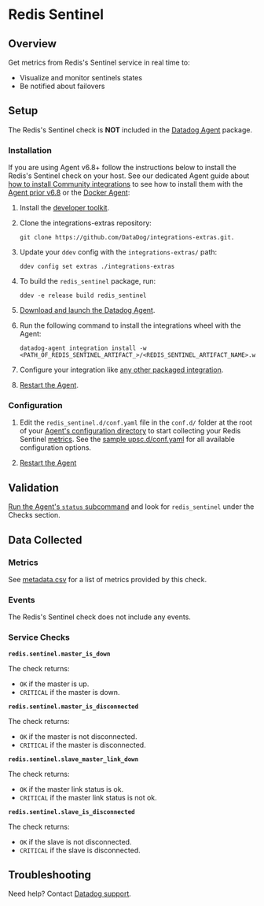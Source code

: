 # Redis Sentinel

## Overview

Get metrics from Redis's Sentinel service in real time to:

* Visualize and monitor sentinels states
* Be notified about failovers


## Setup

The Redis's Sentinel check is **NOT** included in the [Datadog Agent][1] package.

### Installation

If you are using Agent v6.8+ follow the instructions below to install the Redis's Sentinel check on your host. See our dedicated Agent guide about [how to install Community integrations][2] to see how to install them with the [Agent prior v6.8][3] or the [Docker Agent][4]:

1. Install the [developer toolkit][5].
2. Clone the integrations-extras repository:

    ```
    git clone https://github.com/DataDog/integrations-extras.git.
    ```

3. Update your `ddev` config with the `integrations-extras/` path:

    ```
    ddev config set extras ./integrations-extras
    ```

4. To build the `redis_sentinel` package, run:

    ```
    ddev -e release build redis_sentinel
    ```

5. [Download and launch the Datadog Agent][6].
6. Run the following command to install the integrations wheel with the Agent:

    ```
    datadog-agent integration install -w <PATH_OF_REDIS_SENTINEL_ARTIFACT_>/<REDIS_SENTINEL_ARTIFACT_NAME>.whl
    ```

7. Configure your integration like [any other packaged integration][7].
8. [Restart the Agent][8].

### Configuration

1. Edit the `redis_sentinel.d/conf.yaml` file in the `conf.d/` folder at the root of your [Agent's configuration directory][9] to start collecting your Redis Sentinel [metrics](#metrics).
  See the [sample upsc.d/conf.yaml][10] for all available configuration options.

2. [Restart the Agent][11]

## Validation

[Run the Agent's `status` subcommand][12] and look for `redis_sentinel` under the Checks section.

## Data Collected
### Metrics
See [metadata.csv][13] for a list of metrics provided by this check.

### Events
The Redis's Sentinel check does not include any events.

### Service Checks
**`redis.sentinel.master_is_down`**

The check returns:

* `OK` if the master is up.
* `CRITICAL` if the master is down.


**`redis.sentinel.master_is_disconnected`**

The check returns:

* `OK` if the master is not disconnected.
* `CRITICAL` if the master is disconnected.


**`redis.sentinel.slave_master_link_down`**

The check returns:

* `OK` if the master link status is ok.
* `CRITICAL` if the master link status is not ok.


**`redis.sentinel.slave_is_disconnected`**

The check returns:

* `OK` if the slave is not disconnected.
* `CRITICAL` if the slave is disconnected.

## Troubleshooting
Need help? Contact [Datadog support][14].

[1]: https://app.datadoghq.com/account/settings#agent
[2]: https://docs.datadoghq.com/agent/guide/community-integrations-installation-with-docker-agent
[3]: https://docs.datadoghq.com/agent/guide/community-integrations-installation-with-docker-agent/?tab=agentpriorto68
[4]: https://docs.datadoghq.com/agent/guide/community-integrations-installation-with-docker-agent/?tab=docker
[5]: https://docs.datadoghq.com/developers/integrations/new_check_howto/#developer-toolkit
[6]: https://app.datadoghq.com/account/settings#agent
[7]: https://docs.datadoghq.com/getting_started/integrations
[8]: https://docs.datadoghq.com/agent/guide/agent-commands/?tab=agentv6#restart-the-agent
[9]: https://docs.datadoghq.com/agent/guide/agent-configuration-files/?tab=agentv6#agent-configuration-directory
[10]: https://github.com/DataDog/integrations-extras/blob/master/redis_sentinel/datadog_checks/redis_sentinel/data/conf.yaml.example
[11]: https://docs.datadoghq.com/agent/guide/agent-commands/?tab=agentv6#start-stop-and-restart-the-agent
[12]: https://docs.datadoghq.com/agent/guide/agent-commands/?tab=agentv6#service-status
[13]: https://github.com/DataDog/integrations-extras/blob/master/redis_sentinel/metadata.csv
[14]: http://docs.datadoghq.com/help
